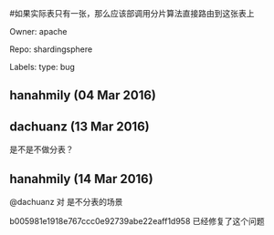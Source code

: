 #如果实际表只有一张，那么应该部调用分片算法直接路由到这张表上

Owner: apache

Repo: shardingsphere

Labels: type: bug 

## hanahmily (04 Mar 2016)



## dachuanz (13 Mar 2016)

是不是不做分表？


## hanahmily (14 Mar 2016)

@dachuanz 对 是不分表的场景

b005981e1918e767ccc0e92739abe22eaff1d958 已经修复了这个问题


